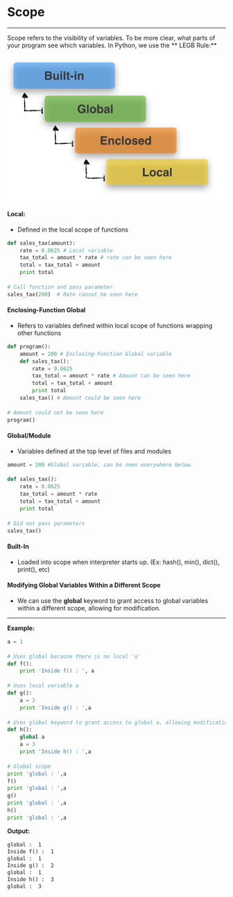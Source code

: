 # Scope

---

Scope refers to the visibility of variables. To be more clear, what parts of your program see which variables. In Python, we use the ** LEGB Rule:**

![](/assets/scope_resolution_1.png)

#### Local:

* Defined in the local scope of functions

```py
def sales_tax(amount):
    rate = 0.0625 # Local variable
    tax_total = amount * rate # rate can be seen here
    total = tax_total + amount
    print total

# Call function and pass parameter
sales_tax(200)  # Rate cannot be seen here
```

#### Enclosing-Function Global

* Refers to variables defined within local scope of functions wrapping other functions

```py
def program():
    amount = 200 # Enclosing-Function Global variable
    def sales_tax():
        rate = 0.0625
        tax_total = amount * rate # Amount can be seen here
        total = tax_total + amount
        print total
    sales_tax() # Amount could be seen here

# Amount could not be seen here
program()
```

#### Global/Module

* Variables defined at the top level of files and modules

```py
amount = 200 #Global variable, can be seen everywhere below. 

def sales_tax():
    rate = 0.0625
    tax_total = amount * rate
    total = tax_total + amount
    print total

# Did not pass parameters
sales_tax()
```

#### Built-In

* Loaded into scope when interpreter starts up. \(Ex: hash\(\), min\(\), dict\(\), print\(\), etc\)

#### Modifying Global Variables Within a Different Scope

* We can use the **global** keyword to grant access to global variables within a different scope, allowing for modification. 

---

**Example:**

```py
a = 1

# Uses global because there is no local 'a'
def f():
    print 'Inside f() : ', a

# Uses local variable a
def g():    
    a = 2
    print 'Inside g() : ',a

# Uses global keyword to grant access to global a, allowing modification
def h():    
    global a
    a = 3
    print 'Inside h() : ',a

# Global scope
print 'global : ',a
f()
print 'global : ',a
g()
print 'global : ',a
h()
print 'global : ',a
```

**Output:**

```
global :  1
Inside f() :  1
global :  1
Inside g() :  2
global :  1
Inside h() :  3
global :  3
```



